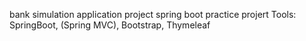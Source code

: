 bank simulation application project 
spring boot practice projert
Tools: SpringBoot, (Spring MVC), Bootstrap, Thymeleaf


